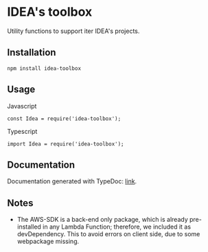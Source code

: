 # IDEA's toolbox

Utility functions to support iter IDEA's projects.

## Installation

`npm install idea-toolbox`

## Usage

Javascript
```
const Idea = require('idea-toolbox');
```
Typescript
```
import Idea = require('idea-toolbox');
```

## Documentation

Documentation generated with TypeDoc: [link](https://uatisdeproblem.github.io/IDEA-toolbox).

## Notes

- The AWS-SDK is a back-end only package, which is already pre-installed in any Lambda Function;
therefore, we included it as devDependency. This to avoid errors on client side, due to some 
webpackage missing.